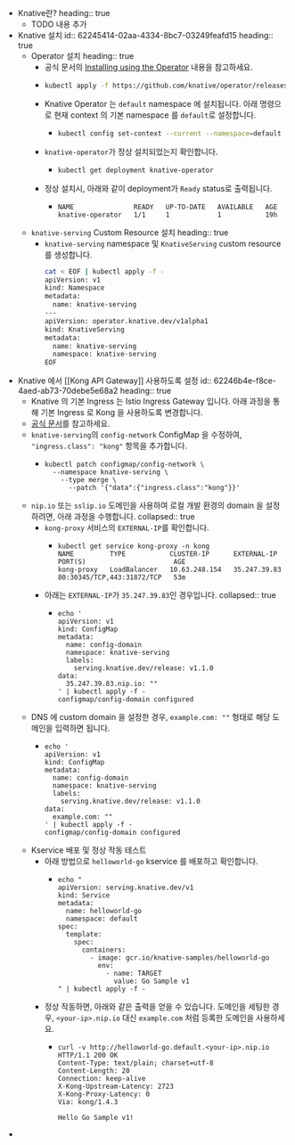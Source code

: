 - Knative란?
  heading:: true
	- TODO 내용 추가
- Knative 설치
  id:: 62245414-02aa-4334-8bc7-03249feafd15
  heading:: true
	- Operator 설치
	  heading:: true
		- 공식 문서의 [Installing using the Operator](https://knative.dev/docs/install/operator/knative-with-operators) 내용을 참고하세요.
		- ```sh
		  kubectl apply -f https://github.com/knative/operator/releases/download/knative-v1.2.0/operator.yaml
		  ```
		- Knative Operator 는 `default` namespace 에 설치됩니다.
		  아래 명령으로 현재 context 의 기본 namespace 를 `default`로 설정합니다.
			- ```sh
			  kubectl config set-context --current --namespace=default
			  ```
		- `knative-operator`가 정상 설치되었는지 확인합니다.
			- ```sh
			  kubectl get deployment knative-operator
			  ```
		- 정상 설치시, 아래와 같이 deployment가 `Ready` status로 출력됩니다.
			- ```text
			  NAME               READY   UP-TO-DATE   AVAILABLE   AGE
			  knative-operator   1/1     1            1           19h
			  ```
	- `knative-serving` Custom Resource 설치
	  heading:: true
		- `knative-serving` namespace 및 `KnativeServing` custom resource 를 생성합니다.
		  ```bash
		  cat < EOF | kubectl apply -f -
		  apiVersion: v1
		  kind: Namespace
		  metadata:
		    name: knative-serving
		  ---
		  apiVersion: operator.knative.dev/v1alpha1
		  kind: KnativeServing
		  metadata:
		    name: knative-serving
		    namespace: knative-serving
		  EOF
		  ```
- Knative 에서 [[Kong API Gateway]] 사용하도록 설정
  id:: 62246b4e-f8ce-4aed-ab73-70debe5e68a2
  heading:: true
	- Knative 의 기본 Ingress 는 Istio Ingress Gateway 입니다. 아래 과정을 통해 기본 Ingress 로 Kong 을 사용하도록 변경합니다.
	- [공식 문서](https://docs.konghq.com/kubernetes-ingress-controller/2.2.x/guides/using-kong-with-knative/)를 참고하세요.
	- `knative-serving`의 `config-network` ConfigMap 을 수정하여, `"ingress.class": "kong"` 항목을 추가합니다.
		- ```
		  kubectl patch configmap/config-network \
		    --namespace knative-serving \
		      --type merge \
		        --patch '{"data":{"ingress.class":"kong"}}'
		  ```
	- `nip.io` 또는 `sslip.io` 도메인을 사용하여 로컬 개발 환경의 domain 을 설정하려면, 아래 과정을 수행합니다.
	  collapsed:: true
		- `kong-proxy` 서비스의 `EXTERNAL-IP`를 확인합니다.
			- ```
			  kubectl get service kong-proxy -n kong
			  NAME         TYPE           CLUSTER-IP      EXTERNAL-IP    PORT(S)                      AGE
			  kong-proxy   LoadBalancer   10.63.248.154   35.247.39.83   80:30345/TCP,443:31872/TCP   53m
			  ```
		- 아래는 `EXTERNAL-IP`가 `35.247.39.83`인 경우입니다.
		  collapsed:: true
			- ```
			  echo '
			  apiVersion: v1
			  kind: ConfigMap
			  metadata:
			    name: config-domain
			    namespace: knative-serving
			    labels:
			      serving.knative.dev/release: v1.1.0
			  data:
			    35.247.39.83.nip.io: ""
			  ' | kubectl apply -f -
			  configmap/config-domain configured
			  ```
	- DNS 에 custom domain 을 설정한 경우, `example.com: ""` 형태로 해당 도메인을 입력하면 됩니다.
		- ```
		  echo '
		  apiVersion: v1
		  kind: ConfigMap
		  metadata:
		    name: config-domain
		    namespace: knative-serving
		    labels:
		      serving.knative.dev/release: v1.1.0
		  data:
		    example.com: ""
		  ' | kubectl apply -f -
		  configmap/config-domain configured
		  ```
	- Kservice 배포 및 정상 작동 테스트
		- 아래 방법으로 `helloworld-go` kservice 를 배포하고 확인합니다.
			- ```
			  echo "
			  apiVersion: serving.knative.dev/v1
			  kind: Service
			  metadata:
			    name: helloworld-go
			    namespace: default
			  spec:
			    template:
			      spec:
			        containers:
			          - image: gcr.io/knative-samples/helloworld-go
			            env:
			              - name: TARGET
			                value: Go Sample v1
			  " | kubectl apply -f -
			  ```
		- 정상 작동하면, 아래와 같은 출력을 얻을 수 있습니다. 도메인을 세팅한 경우, `<your-ip>.nip.io` 대신 `example.com` 처럼 등록한 도메인을 사용하세요.
			- ```
			  curl -v http://helloworld-go.default.<your-ip>.nip.io
			  HTTP/1.1 200 OK
			  Content-Type: text/plain; charset=utf-8
			  Content-Length: 20
			  Connection: keep-alive
			  X-Kong-Upstream-Latency: 2723
			  X-Kong-Proxy-Latency: 0
			  Via: kong/1.4.3
			  
			  Hello Go Sample v1!
			  ```
-